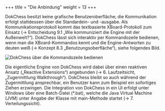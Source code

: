 +++
title = "Die Anbindung"
weight = 13
+++

DokChess besitzt keine grafische Benutzeroberfläche; die Kommunikation erfolgt stattdessen über die Standardein­- und -­ausgabe. Als Kommunikationsprotokoll kommt das textbasierte XBoard-­Protokoll zum Einsatz (→ Entscheidung 9.1 „Wie kommuniziert die Engine mit der Außenwelt?“). DokChess lässt sich interaktiv per Kommandozeile bedienen, wenn man die XBoard­-Kommandos kennt und die Engine-Antworten zu deuten weiß (→ Konzept 8.3 „Benutzungsoberfläche“), siehe folgendes Bild.

![DokChess über die Kommandozeile bedienen](/images/Abb09_07_DokChess_Kommandozeile.png "DokChess über die Kommandozeile bedienen")

Die eigentliche Engine von DokChess wird dabei über einen reaktiven Ansatz („Reactive Extensions“) angebunden (→ 6. Laufzeitsicht, „Zugermittlung Walkthrough“). DokChess bleibt so auch während der Zugermittlung ansprechbar, ein Benutzer kann zum Beispiel ein sofortiges Ziehen erzwingen. Die Integration von DokChess in ein UI erfolgt unter Windows über eine Batch­-Datei (*.bat), welche die Java Virtual Machine (JVM) unter Angabe der Klasse mit main­-Methode startet (→ 7. Verteilungssicht).

